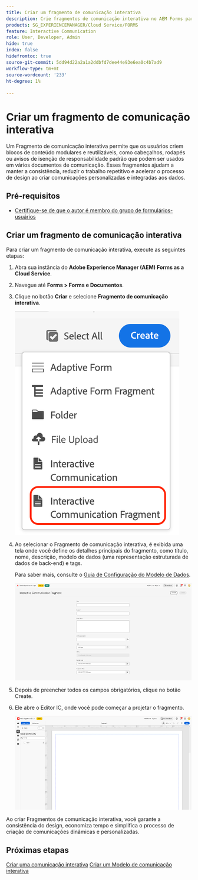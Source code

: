 ```yaml
---
title: Criar um fragmento de comunicação interativa
description: Crie fragmentos de comunicação interativa no AEM Forms para criar blocos de conteúdo modulares e reutilizáveis que garantam consistência, economizem tempo e sejam compatíveis com comunicações personalizadas orientadas por dados.
products: SG_EXPERIENCEMANAGER/Cloud Service/FORMS
feature: Interactive Communication
role: User, Developer, Admin
hide: true
index: false
hidefromtoc: true
source-git-commit: 5dd94d22a2a1a2ddbfd7dee44e93e6ea0c4b7ad9
workflow-type: tm+mt
source-wordcount: '233'
ht-degree: 1%

---
```



# Criar um fragmento de comunicação interativa

Um Fragmento de comunicação interativa permite que os usuários criem blocos de conteúdo modulares e reutilizáveis, como cabeçalhos, rodapés ou avisos de isenção de responsabilidade padrão que podem ser usados em vários documentos de comunicação. Esses fragmentos ajudam a manter a consistência, reduzir o trabalho repetitivo e acelerar o processo de design ao criar comunicações personalizadas e integradas aos dados.

## Pré-requisitos

* [Certifique-se de que o autor é membro do grupo de formulários-usuários](/help/forms/setup-forms-cloud-service.md#configure-users)

## Criar um fragmento de comunicação interativa

Para criar um fragmento de comunicação interativa, execute as seguintes etapas:

1. Abra sua instância do **Adobe Experience Manager (AEM) Forms as a Cloud Service**.
1. Navegue até **Forms > Forms e Documentos**.
1. Clique no botão **Criar** e selecione **Fragmento de comunicação interativa**.

   ![Localizar IC Docu](/help/forms/interactive-communication/assets/fragment.png)

1. Ao selecionar o Fragmento de comunicação interativa, é exibida uma tela onde você define os detalhes principais do fragmento, como título, nome, descrição, modelo de dados (uma representação estruturada de dados de back-end) e tags.

   Para saber mais, consulte o [Guia de Configuração do Modelo de Dados](https://experienceleague.adobe.com/en/docs/experience-manager-cloud-service/content/forms/integrate/use-form-data-model/create-form-data-models).

   ![Localizar IC Docu](/help/forms/interactive-communication/assets/createfrgmnt.png)

1. Depois de preencher todos os campos obrigatórios, clique no botão Create.
1. Ele abre o Editor IC, onde você pode começar a projetar o fragmento.

   ![Localizar IC Docu](/help/forms/interactive-communication/assets/frgmntui.png)

Ao criar Fragmentos de comunicação interativa, você garante a consistência do design, economiza tempo e simplifica o processo de criação de comunicações dinâmicas e personalizadas.

## Próximas etapas

[Criar uma comunicação interativa](/help/forms/interactive-communication/create-interactive-communication.md)
[Criar um Modelo de comunicação interativa](/help/forms/interactive-communication/create-interactive-communication-template.md)
